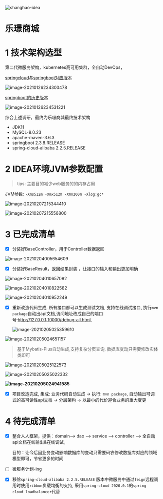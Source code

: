 ![shanghao-idea](https://alphahub-test-bucket.oss-cn-shanghai.aliyuncs.com/image/shanghao-idea.jpg)

# 乐璟商城

# 1 技术架构选型

第二代微服务架构，kubernetes高可用集群，全自动DevOps，

[springcloud与springboot对应版本](https://start.spring.io/actuator/info)

![image-20210126234300478](https://alphahub-test-bucket.oss-cn-shanghai.aliyuncs.com/image/image-20210126234300478.png)

[springboot的历史版本](https://docs.spring.io/spring-boot/docs/)

![image-20210126234531221](https://alphahub-test-bucket.oss-cn-shanghai.aliyuncs.com/image/image-20210126234531221.png)

综合上述调研，最终为乐璟商城最终技术架构

- JDK11
- MySQL-8.0.23
- apache-maven-3.6.3
- springboot 2.3.8.RELEASE
- spring-cloud-alibaba 2.2.5.RELEASE



# 2 IDEA环境JVM参数配置

> tips: 主要目的减少web服务的的内存占用

JVM参数: `-Xms512m -Xmx512m -Xmn200m -Xlog:gc*`

![image-20210207215344410](https://alphahub-test-bucket.oss-cn-shanghai.aliyuncs.com/image/image-20210207215344410.png)

![image-20210207215556800](https://alphahub-test-bucket.oss-cn-shanghai.aliyuncs.com/image/image-20210207215556800.png)



# 3 已完成清单

- [x] 分装好BaseController，用于Controller数据返回

![image-20210204005654609](https://alphahub-test-bucket.oss-cn-shanghai.aliyuncs.com/image/image-20210204005654609.png)

- [x] 分装好BaseResult，返回结果封装 ，让接口的输入和输出更加明确

![image-20210204010657082](https://alphahub-test-bucket.oss-cn-shanghai.aliyuncs.com/image/image-20210204010657082.png)

![image-20210204010822582](https://alphahub-test-bucket.oss-cn-shanghai.aliyuncs.com/image/image-20210204010822582.png)



![image-20210204010952249](https://alphahub-test-bucket.oss-cn-shanghai.aliyuncs.com/image/image-20210204010952249.png)

- [x] 重新改造代码生成, 所有接口都可以生成测试文档, 支持在线调试接口, 执行`mvn package`自动出api文档,访问地址改成自己的端口号:http://127.0.0.1:10000/debug-all.html,

  ![image-20210205025359610](https://alphahub-test-bucket.oss-cn-shanghai.aliyuncs.com/image/image-20210205025359610.png)

![image-20210205024651157](https://alphahub-test-bucket.oss-cn-shanghai.aliyuncs.com/image/image-20210205024651157.png)

> 基于Mybatis-Plus自动生成,支持复杂分页查询, 数据库变动只需要修改实体类即可

![image-20210205025122573](https://alphahub-test-bucket.oss-cn-shanghai.aliyuncs.com/image/image-20210205025122573.png)

![image-20210205025022332](https://alphahub-test-bucket.oss-cn-shanghai.aliyuncs.com/image/image-20210205025022332.png)

**![image-20210205024941585](https://alphahub-test-bucket.oss-cn-shanghai.aliyuncs.com/image/image-20210205024941585.png)**

- [x] 项目改造完成, 集成: 业务代码自动生成 -> 执行: `mvn package`, 自动输出可调式的高可读性api文档 -> 分层架构 -> 以最小的代价迎合业务的重大变更





# 4 待完成清单

- [x] 整合人人框架，提供：domain--> dao --> service --> controller --> 全自动api文档在线输出&在线调试，

  目的：让今后因业务变动影响数据库的变动只需要码农修改数据库对应的领域模型即可，节省更多的时间

- [ ] 微服务计划-ing

- [x] 移除`spring-cloud-alibaba 2.2.5.RELEASE` 版本中微服务中通过`feign`远程调用时使用`ribbon`负载均衡的支持, 采用`spring-cloud 2020.0.1`的`spring cloud loadbalancer`代替
